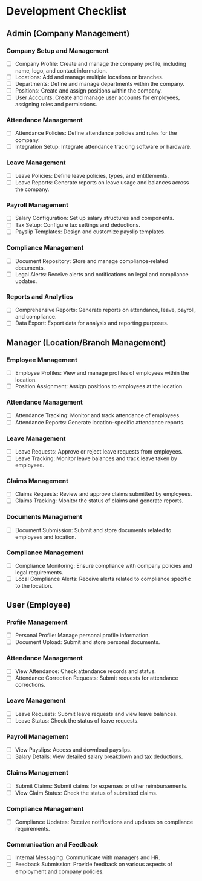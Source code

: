 # Development Checklist

## Admin (Company Management)

### Company Setup and Management

- [ ] Company Profile: Create and manage the company profile, including name, logo, and contact information.
- [ ] Locations: Add and manage multiple locations or branches.
- [ ] Departments: Define and manage departments within the company.
- [ ] Positions: Create and assign positions within the company.
- [ ] User Accounts: Create and manage user accounts for employees, assigning roles and permissions.

### Attendance Management

- [ ] Attendance Policies: Define attendance policies and rules for the company.
- [ ] Integration Setup: Integrate attendance tracking software or hardware.

### Leave Management

- [ ] Leave Policies: Define leave policies, types, and entitlements.
- [ ] Leave Reports: Generate reports on leave usage and balances across the company.

### Payroll Management

- [ ] Salary Configuration: Set up salary structures and components.
- [ ] Tax Setup: Configure tax settings and deductions.
- [ ] Payslip Templates: Design and customize payslip templates.

### Compliance Management

- [ ] Document Repository: Store and manage compliance-related documents.
- [ ] Legal Alerts: Receive alerts and notifications on legal and compliance updates.

### Reports and Analytics

- [ ] Comprehensive Reports: Generate reports on attendance, leave, payroll, and compliance.
- [ ] Data Export: Export data for analysis and reporting purposes.

## Manager (Location/Branch Management)

### Employee Management

- [ ] Employee Profiles: View and manage profiles of employees within the location.
- [ ] Position Assignment: Assign positions to employees at the location.

### Attendance Management

- [ ] Attendance Tracking: Monitor and track attendance of employees.
- [ ] Attendance Reports: Generate location-specific attendance reports.

### Leave Management

- [ ] Leave Requests: Approve or reject leave requests from employees.
- [ ] Leave Tracking: Monitor leave balances and track leave taken by employees.

### Claims Management

- [ ] Claims Requests: Review and approve claims submitted by employees.
- [ ] Claims Tracking: Monitor the status of claims and generate reports.

### Documents Management

- [ ] Document Submission: Submit and store documents related to employees and location.

### Compliance Management

- [ ] Compliance Monitoring: Ensure compliance with company policies and legal requirements.
- [ ] Local Compliance Alerts: Receive alerts related to compliance specific to the location.

## User (Employee)

### Profile Management

- [ ] Personal Profile: Manage personal profile information.
- [ ] Document Upload: Submit and store personal documents.

### Attendance Management

- [ ] View Attendance: Check attendance records and status.
- [ ] Attendance Correction Requests: Submit requests for attendance corrections.

### Leave Management

- [ ] Leave Requests: Submit leave requests and view leave balances.
- [ ] Leave Status: Check the status of leave requests.

### Payroll Management

- [ ] View Payslips: Access and download payslips.
- [ ] Salary Details: View detailed salary breakdown and tax deductions.

### Claims Management

- [ ] Submit Claims: Submit claims for expenses or other reimbursements.
- [ ] View Claim Status: Check the status of submitted claims.

### Compliance Management

- [ ] Compliance Updates: Receive notifications and updates on compliance requirements.

### Communication and Feedback

- [ ] Internal Messaging: Communicate with managers and HR.
- [ ] Feedback Submission: Provide feedback on various aspects of employment and company policies.
